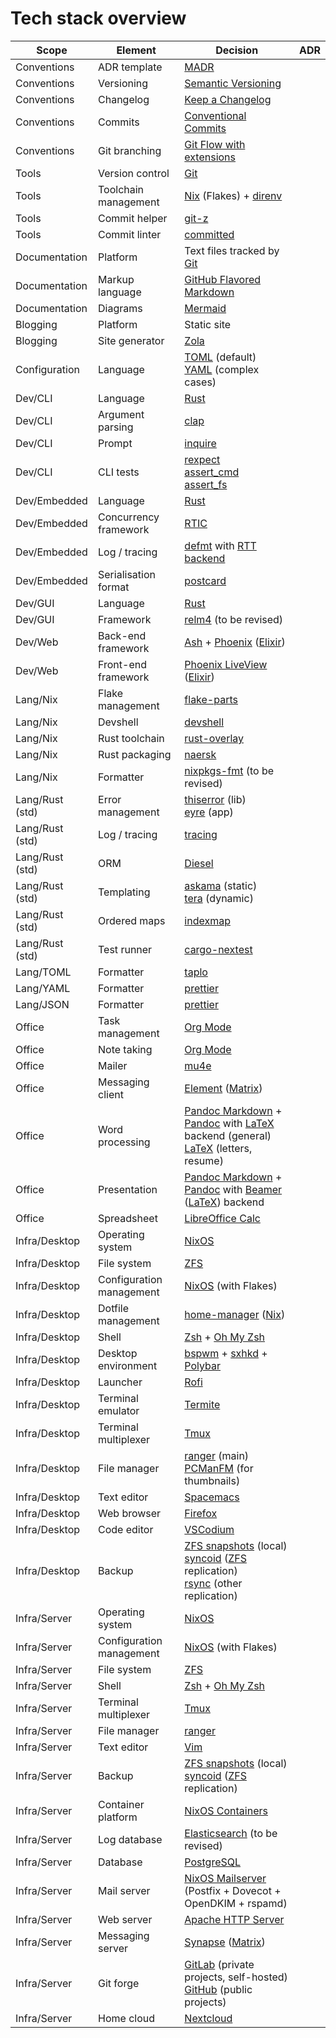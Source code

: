 # Tech stack overview

| Scope           | Element                  | Decision                                                                                 | ADR |
| --------------- | ------------------------ | ---------------------------------------------------------------------------------------- | --- |
| Conventions     | ADR template             | [MADR]                                                                                   |     |
| Conventions     | Versioning               | [Semantic Versioning]                                                                    |     |
| Conventions     | Changelog                | [Keep a Changelog]                                                                       |     |
| Conventions     | Commits                  | [Conventional Commits]                                                                   |     |
| Conventions     | Git branching            | [Git Flow with extensions]                                                               |     |
| Tools           | Version control          | [Git]                                                                                    |     |
| Tools           | Toolchain management     | [Nix] (Flakes) + [direnv]                                                                |     |
| Tools           | Commit helper            | [git-z]                                                                                  |     |
| Tools           | Commit linter            | [committed]                                                                              |     |
| Documentation   | Platform                 | Text files tracked by [Git]                                                              |     |
| Documentation   | Markup language          | [GitHub Flavored Markdown]                                                               |     |
| Documentation   | Diagrams                 | [Mermaid]                                                                                |     |
| Blogging        | Platform                 | Static site                                                                              |     |
| Blogging        | Site generator           | [Zola]                                                                                   |     |
| Configuration   | Language                 | [TOML] (default)<br>[YAML] (complex cases)                                               |     |
| Dev/CLI         | Language                 | [Rust]                                                                                   |     |
| Dev/CLI         | Argument parsing         | [clap]                                                                                   |     |
| Dev/CLI         | Prompt                   | [inquire]                                                                                |     |
| Dev/CLI         | CLI tests                | [rexpect]<br>[assert_cmd]<br>[assert_fs]                                                 |     |
| Dev/Embedded    | Language                 | [Rust]                                                                                   |     |
| Dev/Embedded    | Concurrency framework    | [RTIC]                                                                                   |     |
| Dev/Embedded    | Log / tracing            | [defmt] with [RTT backend]                                                               |     |
| Dev/Embedded    | Serialisation format     | [postcard]                                                                               |     |
| Dev/GUI         | Language                 | [Rust]                                                                                   |     |
| Dev/GUI         | Framework                | [relm4] (to be revised)                                                                  |     |
| Dev/Web         | Back-end framework       | [Ash] + [Phoenix] ([Elixir])                                                             |     |
| Dev/Web         | Front-end framework      | [Phoenix LiveView] ([Elixir])                                                            |     |
| Lang/Nix        | Flake management         | [flake-parts]                                                                            |     |
| Lang/Nix        | Devshell                 | [devshell]                                                                               |     |
| Lang/Nix        | Rust toolchain           | [rust-overlay]                                                                           |     |
| Lang/Nix        | Rust packaging           | [naersk]                                                                                 |     |
| Lang/Nix        | Formatter                | [nixpkgs-fmt] (to be revised)                                                            |     |
| Lang/Rust (std) | Error management         | [thiserror] (lib)<br>[eyre] (app)                                                        |     |
| Lang/Rust (std) | Log / tracing            | [tracing]                                                                                |     |
| Lang/Rust (std) | ORM                      | [Diesel]                                                                                 |     |
| Lang/Rust (std) | Templating               | [askama] (static)<br>[tera] (dynamic)                                                    |     |
| Lang/Rust (std) | Ordered maps             | [indexmap]                                                                               |     |
| Lang/Rust (std) | Test runner              | [cargo-nextest]                                                                          |     |
| Lang/TOML       | Formatter                | [taplo]                                                                                  |     |
| Lang/YAML       | Formatter                | [prettier]                                                                               |     |
| Lang/JSON       | Formatter                | [prettier]                                                                               |     |
| Office          | Task management          | [Org Mode]                                                                               |     |
| Office          | Note taking              | [Org Mode]                                                                               |     |
| Office          | Mailer                   | [mu4e]                                                                                   |     |
| Office          | Messaging client         | [Element] ([Matrix])                                                                     |     |
| Office          | Word processing          | [Pandoc Markdown] + [Pandoc] with [LaTeX] backend (general)<br>[LaTeX] (letters, resume) |     |
| Office          | Presentation             | [Pandoc Markdown] + [Pandoc] with [Beamer] ([LaTeX]) backend                             |     |
| Office          | Spreadsheet              | [LibreOffice Calc]                                                                       |     |
| Infra/Desktop   | Operating system         | [NixOS]                                                                                  |     |
| Infra/Desktop   | File system              | [ZFS]                                                                                    |     |
| Infra/Desktop   | Configuration management | [NixOS] (with Flakes)                                                                    |     |
| Infra/Desktop   | Dotfile management       | [home-manager] ([Nix])                                                                   |     |
| Infra/Desktop   | Shell                    | [Zsh] + [Oh My Zsh]                                                                      |     |
| Infra/Desktop   | Desktop environment      | [bspwm] + [sxhkd] + [Polybar]                                                            |     |
| Infra/Desktop   | Launcher                 | [Rofi]                                                                                   |     |
| Infra/Desktop   | Terminal emulator        | [Termite]                                                                                |     |
| Infra/Desktop   | Terminal multiplexer     | [Tmux]                                                                                   |     |
| Infra/Desktop   | File manager             | [ranger] (main)<br>[PCManFM] (for thumbnails)                                            |     |
| Infra/Desktop   | Text editor              | [Spacemacs]                                                                              |     |
| Infra/Desktop   | Web browser              | [Firefox]                                                                                |     |
| Infra/Desktop   | Code editor              | [VSCodium]                                                                               |     |
| Infra/Desktop   | Backup                   | [ZFS snapshots] (local)<br>[syncoid] ([ZFS] replication)<br>[rsync] (other replication)  |     |
| Infra/Server    | Operating system         | [NixOS]                                                                                  |     |
| Infra/Server    | Configuration management | [NixOS] (with Flakes)                                                                    |     |
| Infra/Server    | File system              | [ZFS]                                                                                    |     |
| Infra/Server    | Shell                    | [Zsh] + [Oh My Zsh]                                                                      |     |
| Infra/Server    | Terminal multiplexer     | [Tmux]                                                                                   |     |
| Infra/Server    | File manager             | [ranger]                                                                                 |     |
| Infra/Server    | Text editor              | [Vim]                                                                                    |     |
| Infra/Server    | Backup                   | [ZFS snapshots] (local)<br>[syncoid] ([ZFS] replication)                                 |     |
| Infra/Server    | Container platform       | [NixOS Containers]                                                                       |     |
| Infra/Server    | Log database             | [Elasticsearch] (to be revised)                                                          |     |
| Infra/Server    | Database                 | [PostgreSQL]                                                                             |     |
| Infra/Server    | Mail server              | [NixOS Mailserver] (Postfix + Dovecot + OpenDKIM + rspamd)                               |     |
| Infra/Server    | Web server               | [Apache HTTP Server]                                                                     |     |
| Infra/Server    | Messaging server         | [Synapse] ([Matrix])                                                                     |     |
| Infra/Server    | Git forge                | [GitLab] (private projects, self-hosted)<br>[GitHub] (public projects)                   |     |
| Infra/Server    | Home cloud               | [Nextcloud]                                                                              |     |

[Apache HTTP Server]: https://httpd.apache.org/
[Ash]: https://www.ash-hq.org/
[Beamer]: https://ctan.org/pkg/beamer
[Conventional Commits]: https://www.conventionalcommits.org/en/v1.0.0/
[Diesel]: https://diesel.rs/
[Elasticsearch]: https://www.elastic.co/elasticsearch
[Element]: https://element.io/
[Elixir]: https://elixir-lang.org/
[Firefox]: https://www.mozilla.org/firefox/new/
[Git Flow with extensions]: https://ejpcmac.net/blog/about-my-git-workflow/#naming-and-flow
[GitHub Flavored Markdown]: https://github.github.com/gfm/
[GitHub]: https://github.com/
[GitLab]: https://about.gitlab.com/
[Git]: https://git-scm.com/
[Keep a Changelog]: https://keepachangelog.com/en/1.1.0/
[LaTeX]: https://www.latex-project.org/
[LibreOffice Calc]: https://www.libreoffice.org/discover/calc/
[MADR]: https://adr.github.io/madr/
[Matrix]: https://matrix.org/
[Mermaid]: https://mermaid.js.org/
[Nextcloud]: https://nextcloud.com/
[NixOS Containers]: https://wiki.nixos.org/wiki/NixOS_Containers
[NixOS Mailserver]: https://gitlab.com/simple-nixos-mailserver/nixos-mailserver
[NixOS]: https://nixos.org/
[Nix]: https://nixos.org/
[Oh My Zsh]: https://ohmyz.sh/
[Org Mode]: https://orgmode.org/
[PCManFM]: https://github.com/lxde/pcmanfm
[Pandoc Markdown]: https://pandoc.org/MANUAL.html#pandocs-markdown
[Pandoc]: https://pandoc.org/
[Phoenix LiveView]: https://hexdocs.pm/phoenix_live_view/welcome.html
[Phoenix]: https://phoenixframework.org/
[Polybar]: https://github.com/polybar/polybar
[PostgreSQL]: https://www.postgresql.org/
[RTIC]: https://rtic.rs/2/book/en/
[RTT backend]: https://github.com/knurling-rs/defmt/tree/main/firmware/defmt-rtt
[Rofi]: https://github.com/davatorium/rofi
[Rust]: https://www.rust-lang.org/
[Semantic Versioning]: https://semver.org/
[Spacemacs]: https://www.spacemacs.org/
[Synapse]: https://github.com/element-hq/synapse
[TOML]: https://toml.io/
[Termite]: https://github.com/thestinger/termite
[Tmux]: https://github.com/tmux/tmux/wiki
[VSCodium]: https://vscodium.com/
[Vim]: https://www.vim.org/
[YAML]: https://yaml.org/
[ZFS snapshots]: https://illumos.org/books/zfs-admin/snapshots.html#gbciq
[ZFS]: https://openzfs.org/
[Zola]: https://www.getzola.org/
[Zsh]: https://zsh.org/
[askama]: https://github.com/rinja-rs/askama
[assert_cmd]: https://github.com/assert-rs/assert_cmd
[assert_fs]: https://github.com/assert-rs/assert_cmd
[bspwm]: https://github.com/baskerville/bspwm
[bépo]: https://bepo.fr/wiki/Accueil
[cargo-nextest]: https://nexte.st/
[clap]: https://github.com/clap-rs/clap
[committed]: https://github.com/crate-ci/committed
[defmt]: https://github.com/knurling-rs/defmt
[devshell]: https://github.com/numtide/devshell
[direnv]: https://direnv.net/
[eyre]: https://github.com/eyre-rs/eyre
[flake-parts]: https://github.com/hercules-ci/flake-parts
[git-z]: https://github.com/ejpcmac/git-z
[home-manager]: https://github.com/nix-community/home-manager
[indexmap]: https://github.com/indexmap-rs/indexmap
[inquire]: https://github.com/mikaelmello/inquire
[mu4e]: https://github.com/djcb/mu
[naersk]: https://github.com/nix-community/naersk
[nixpkgs-fmt]: https://github.com/nix-community/nixpkgs-fmt
[postcard]: https://github.com/jamesmunns/postcard
[prettier]: https://prettier.io/
[ranger]: https://ranger.fm/
[relm4]: https://relm4.org/
[rexpect]: https://github.com/rust-cli/rexpect
[rsync]: https://rsync.samba.org/
[rust-overlay]: https://github.com/oxalica/rust-overlay
[sxhkd]: https://github.com/baskerville/sxhkd
[syncoid]: https://github.com/jimsalterjrs/sanoid?tab=readme-ov-file#syncoid
[taplo]: https://taplo.tamasfe.dev/
[tera]: https://github.com/Keats/tera
[thiserror]: https://github.com/dtolnay/thiserror
[tracing]: https://github.com/tokio-rs/tracing
